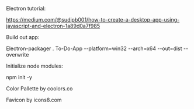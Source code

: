 Electron tutorial:

https://medium.com/@sudipb001/how-to-create-a-desktop-app-using-javascript-and-electron-1a89d0a7f985

Build out app:

Electron-packager . To-Do-App --platform=win32 --arch=x64 --out=dist --overwrite

Initialize node modules:

npm init -y

Color Pallette by coolors.co

Favicon by icons8.com